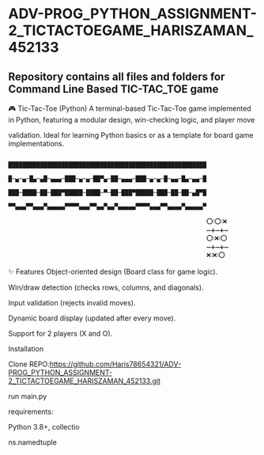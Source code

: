 # ADV-PROG_PYTHON_ASSIGNMENT-2_TICTACTOEGAME_HARISZAMAN_452133
Repository contains all files and folders for Command Line Based TIC-TAC_TOE game
------------------------------------------------------------------------------------------------------------------------------
🎮 Tic-Tac-Toe (Python)
A terminal-based Tic-Tac-Toe game implemented in Python, featuring a modular design, win-checking logic, and player move 

validation. Ideal for learning Python basics or as a template for board game implementations.

                                        ████████████████████████████████████████████████████████
                                        █─▄─▄─█▄─▄█─▄▄▄─███─▄─▄─██▀▄─██─▄▄▄─███─▄─▄─█─▄▄─█▄─▄▄─█
                                        ███─████─██─███▀█████─████─▀─██─███▀█████─███─██─██─▄█▀█
                                        ▀▀▄▄▄▀▀▄▄▄▀▄▄▄▄▄▀▀▀▀▄▄▄▀▀▄▄▀▄▄▀▄▄▄▄▄▀▀▀▀▄▄▄▀▀▄▄▄▄▀▄▄▄▄▄▀

                                                            ⁣⭕❕⭕❕❌
                                                            ➖➕➖➕➖
                                                            ⭕❕⁣❌❕⭕
                                                            ➖➕➖➕➖
                                                            ❌❕❌❕⭕

✨ Features
Object-oriented design (Board class for game logic).

Win/draw detection (checks rows, columns, and diagonals).

Input validation (rejects invalid moves).

Dynamic board display (updated after every move).

Support for 2 players (X and O).

Installation

Clone REPO:https://github.com/Haris78654321/ADV-PROG_PYTHON_ASSIGNMENT-2_TICTACTOEGAME_HARISZAMAN_452133.git

run main.py

requirements:

Python 3.8+, collectio

ns.namedtuple
